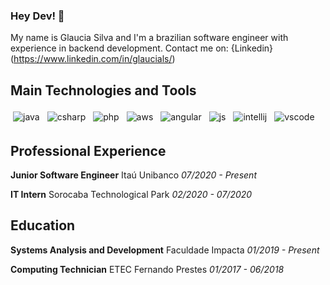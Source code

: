 ### Hey Dev! 👋

My name is Glaucia Silva and I'm a brazilian software engineer with experience in backend development.
Contact me on:
{Linkedin}(https://www.linkedin.com/in/glaucials/)

## Main Technologies and Tools
  <img src="https://github.com/Quadrified/Quadrified/blob/master/assets/svg/dev/languages/java.svg" alt="java" style="vertical-align:top; margin:4px">
  <img src="https://github.com/Quadrified/Quadrified/blob/master/assets/svg/dev/languages/csharp.svg" alt="csharp" style="vertical-align:top; margin:4px">  
  <img src="https://github.com/Quadrified/Quadrified/blob/master/assets/svg/dev/languages/php.svg" alt="php" style="vertical-align:top; margin:4px">
  <img src="https://github.com/Quadrified/Quadrified/blob/master/assets/svg/dev/services/aws.svg" alt="aws" style="vertical-align:top; margin:4px">
  <img src="https://github.com/Quadrified/Quadrified/blob/master/assets/svg/dev/frameworks/angular.svg" alt="angular" style="vertical-align:top; margin:4px">
  <img src="https://github.com/Quadrified/Quadrified/blob/master/assets/svg/dev/languages/js.svg" alt="js" style="vertical-align:top; margin:4px">
  <img src="https://github.com/Quadrified/Quadrified/blob/master/assets/svg/dev/tools/jetbrains_intellij.svg" alt="intellij" style="vertical-align:top; margin:4px">
  <img src="https://github.com/Quadrified/Quadrified/blob/master/assets/svg/dev/tools/visualstudio_code.svg" alt="vscode" style="vertical-align:top; margin:4px">
  
## Professional Experience
<b>Junior Software Engineer</b>
Itaú Unibanco
<i>07/2020 - Present</i>
  
<b>IT Intern</b>
Sorocaba Technological Park
<i>02/2020 - 07/2020</i>

## Education
<b>Systems Analysis and Development</b>
Faculdade Impacta
<i>01/2019 - Present</i>

<b>Computing Technician</b>
ETEC Fernando Prestes
<i>01/2017 - 06/2018</i>

